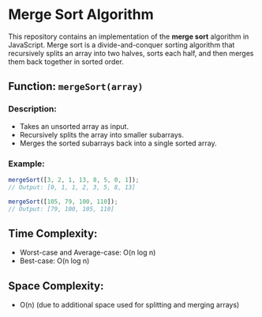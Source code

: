 # Merge Sort Algorithm

This repository contains an implementation of the **merge sort** algorithm in JavaScript. Merge sort is a divide-and-conquer sorting algorithm that recursively splits an array into two halves, sorts each half, and then merges them back together in sorted order.

## Function: `mergeSort(array)`

### Description:
- Takes an unsorted array as input.
- Recursively splits the array into smaller subarrays.
- Merges the sorted subarrays back into a single sorted array.

### Example:
```js
mergeSort([3, 2, 1, 13, 8, 5, 0, 1]);
// Output: [0, 1, 1, 2, 3, 5, 8, 13]

mergeSort([105, 79, 100, 110]);
// Output: [79, 100, 105, 110] 
```

## Time Complexity:
- Worst-case and Average-case: O(n log n)
- Best-case: O(n log n)

## Space Complexity:
- O(n) (due to additional space used for splitting and merging arrays)
